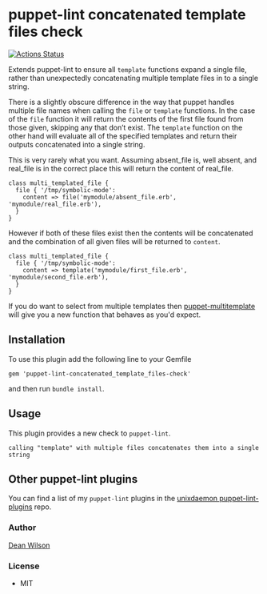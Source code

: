 # puppet-lint concatenated template files check

[![Actions Status](https://github.com/deanwilson/puppet-lint-concatenated_template_files-check/workflows/Ruby/badge.svg)](https://github.com/deanwilson/puppet-lint-concatenated_template_files-check/actions)

Extends puppet-lint to ensure all `template` functions expand a single
file, rather than unexpectedly concatenating multiple template files in
to a single string.

There is a slightly obscure difference in the way that puppet handles
multiple file names when calling the `file` or `template` functions. In
the case of the `file` function it will return the contents of the first
file found from those given, skipping any that don’t exist. The
`template` function on the other hand will evaluate all of the specified
templates and return their outputs concatenated into a single string.

This is very rarely what you want. Assuming absent_file is, well absent,
and real_file is in the correct place this will return the content of real_file.

    class multi_templated_file {
      file { '/tmp/symbolic-mode':
        content => file('mymodule/absent_file.erb', 'mymodule/real_file.erb'),
      }
    }

However if both of these files exist then the contents will be
concatenated and the combination of all given files will be returned to
`content`.

    class multi_templated_file {
      file { '/tmp/symbolic-mode':
        content => template('mymodule/first_file.erb', 'mymodule/second_file.erb'),
      }
    }

If you do want to select from multiple templates then
[puppet-multitemplate](https://github.com/deanwilson/puppet-multitemplate)
will give you a new function that behaves as you'd expect.

## Installation

To use this plugin add the following line to your Gemfile

    gem 'puppet-lint-concatenated_template_files-check'

and then run `bundle install`.

## Usage

This plugin provides a new check to `puppet-lint`.

    calling "template" with multiple files concatenates them into a single string

## Other puppet-lint plugins

You can find a list of my `puppet-lint` plugins in the
[unixdaemon puppet-lint-plugins](https://github.com/deanwilson/unixdaemon-puppet-lint-plugins) repo.

### Author

[Dean Wilson](http://www.unixdaemon.net)

### License

 * MIT
